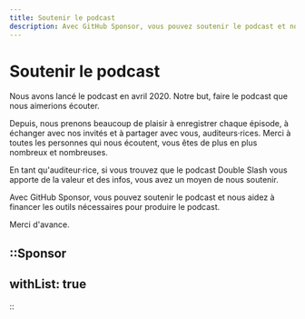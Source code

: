```yaml
---
title: Soutenir le podcast
description: Avec GitHub Sponsor, vous pouvez soutenir le podcast et nous aidez à financer les outils nécessaires pour produire le podcast.
---
```



# Soutenir le podcast

Nous avons lancé le podcast en avril 2020. Notre but, faire le podcast que nous aimerions écouter.

Depuis, nous prenons beaucoup de plaisir à enregistrer chaque épisode, à échanger avec nos invités et à partager avec vous, auditeurs·rices.
Merci à toutes les personnes qui nous écoutent, vous êtes de plus en plus nombreux et nombreuses.

En tant qu'auditeur·rice, si vous trouvez que le podcast Double Slash vous apporte de la valeur et des infos, vous avez un moyen de nous soutenir.

Avec GitHub Sponsor, vous pouvez soutenir le podcast et nous aidez à financer les outils nécessaires pour produire le podcast.

Merci d'avance.


::Sponsor
---
withList: true
---
::